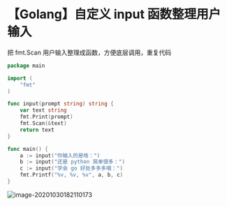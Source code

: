 # 【Golang】自定义 input 函数整理用户输入


<!--more-->

把 fmt.Scan 用户输入整理成函数，方便底层调用，重复代码

```go
package main

import (
	"fmt"
)

func input(prompt string) string {
	var text string
	fmt.Print(prompt)
	fmt.Scan(&text)
	return text
}

func main() {
	a := input("你输入的是啥：")
	b := input("还是 python 简单很多：")
	c := input("学会 go 好处多多多哦：")
	fmt.Printf("%v, %v, %v", a, b, c)
}
```



![image-20201030182110173](https://cdn.jsdelivr.net/gh/ZhaoUncle/image@main/blog/image-20201030182110173.png)
